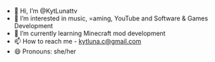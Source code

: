 - 👋 Hi, I’m @KytLunattv
- 👀 I’m interested in music, =aming, YouTube and Software & Games Development
- 🌱 I’m currently learning Minecraft mod development
- 📫 How to reach me - kytluna.c@gmail.com
- 😄 Pronouns: she/her

<!---
KytLunattv/KytLunattv is a ✨ special ✨ repository because its `README.md` (this file) appears on your GitHub profile.
You can click the Preview link to take a look at your changes.
--->
